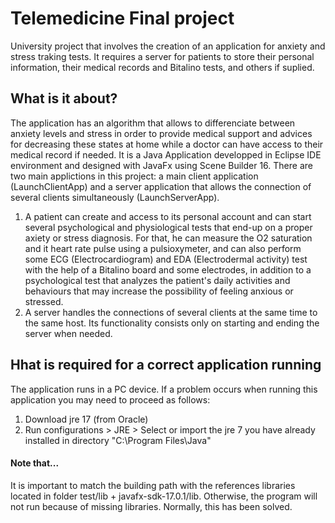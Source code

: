 # Telemedicine Final project
University project that involves the creation of an application for anxiety and stress traking tests. It requires a server for patients to store their personal information, their medical records and Bitalino tests, and others if suplied.

## What is it about?
The application has an algorithm that allows to differenciate between anxiety levels and stress in order to provide medical support and advices for decreasing these states at home while a doctor can have access to their medical record if needed.
It is a Java Application developped in Eclipse IDE environment and designed with JavaFx using Scene Builder 16.
There are two main applictions in this project: a main client application (LaunchClientApp) and a server application that allows the connection of several clients simultaneously (LaunchServerApp).

1. A patient can create and access to its personal account and can start several psychological and physiological tests that end-up on a proper axiety or stress diagnosis. For that, he can measure the O2 saturation and it heart rate pulse using a pulsioxymeter, and can also perform some ECG (Electrocardiogram) and EDA (Electrodermal activity) test with the help of a Bitalino board and some electrodes, in addition to a psychological test that analyzes the patient's daily activities and behaviours that may increase the possibility of feeling anxious or stressed. 
2. A server handles the connections of several clients at the same time to the same host. Its functionality consists only on starting and ending the server when needed. 

## Hhat is required for a correct application running
The application runs in a PC device. If a problem occurs when running this application you may need to proceed as follows:
1. Download jre 17 (from Oracle)
2. Run configurations > JRE > Select or import the jre 7 you have already installed in directory "C:\Program Files\Java"

#### Note that...
It is important to match the building path with the references libraries located in folder test/lib + javafx-sdk-17.0.1/lib. 
Otherwise, the program will not run because of missing libraries. Normally, this has been solved.

